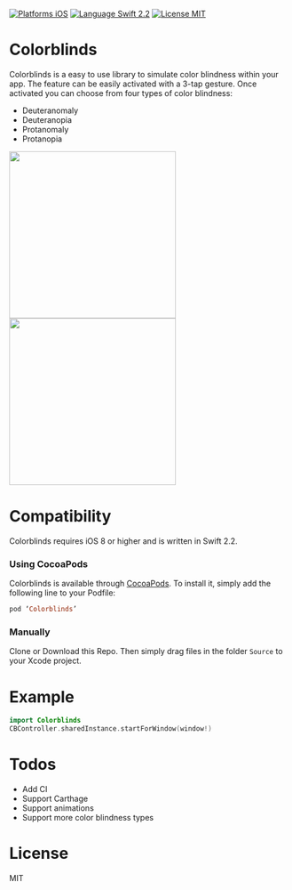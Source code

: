 [![Platforms iOS](https://img.shields.io/badge/Platforms-iOS-lightgray.svg?style=flat)](http://www.apple.com)
[![Language Swift 2.2](https://img.shields.io/badge/Language-Swift%202.2-orange.svg?style=flat)](https://swift.org)
[![License MIT](https://img.shields.io/badge/license-MIT-blue.svg?style=flat)](https://github.com/qmathe/DropDownMenuKit/LICENSE)

# Colorblinds
Colorblinds is a easy to use library to simulate color blindness within your app. The feature can be easily activated with a 3-tap gesture. Once activated you can choose from four types of color blindness:

- Deuteranomaly
- Deuteranopia
- Protanomaly
- Protanopia
 
<img src="https://github.com/jordidekock/Colorblinds/blob/master/screen1.PNG" width="300">
<img src="https://github.com/jordidekock/Colorblinds/blob/master/screen2.PNG" width="300">

# Compatibility
Colorblinds requires iOS 8 or higher and is written in Swift 2.2.

### Using CocoaPods
Colorblinds is available through [CocoaPods](http://cocoapods.org). To install
it, simply add the following line to your Podfile:

```ruby
pod ‘Colorblinds’
```

### Manually
Clone or Download this Repo. Then simply drag files in the folder ```Source``` to your Xcode project.


# Example
```Swift
import Colorblinds
CBController.sharedInstance.startForWindow(window!)
```

# Todos
 - Add CI
 - Support Carthage
 - Support animations
 - Support more color blindness types
 
# License
MIT